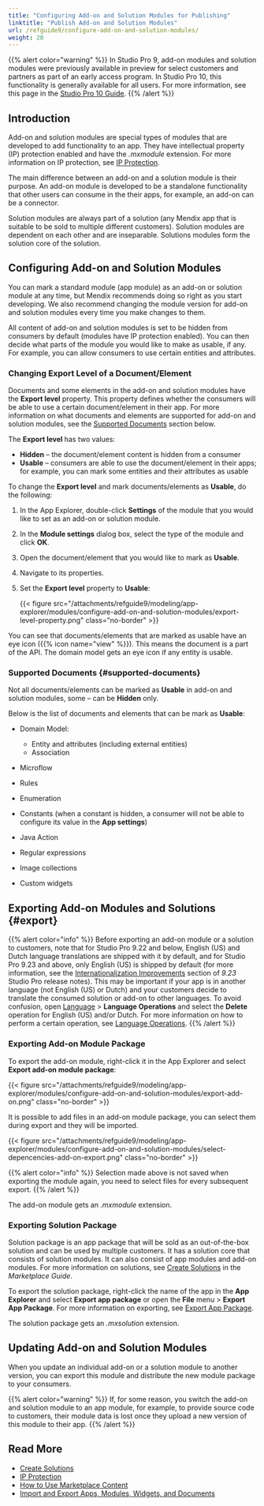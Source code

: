 ```yaml
---
title: "Configuring Add-on and Solution Modules for Publishing"
linktitle: "Publish Add-on and Solution Modules"
url: /refguide9/configure-add-on-and-solution-modules/
weight: 20
---
```


{{% alert color="warning" %}}
In Studio Pro 9, add-on modules and solution modules were previously available in preview for select customers and partners as part of an early access program. In Studio Pro 10, this functionality is generally available for all users. For more information, see this page in the [Studio Pro 10 Guide](/refguide/configure-add-on-and-solution-modules/).
{{% /alert %}}

## Introduction

Add-on and solution modules are special types of modules that are developed to add functionality to an app. They have intellectual property (IP) protection enabled and have the *.mxmodule* extension. For more information on IP protection, see [IP Protection](/appstore/creating-content/sol-ip-protection/). 

The main difference between an add-on and a solution module is their purpose. An add-on module is developed to be a standalone functionality that other users can consume in the their apps, for example, an add-on can be a connector. 

Solution modules are always part of a solution (any Mendix app that is suitable to be sold to multiple different customers). Solution modules are dependent on each other and are inseparable. Solutions modules form the solution core of the solution. 

## Configuring Add-on and Solution Modules

You can mark a standard module (app module) as an add-on or solution module at any time, but Mendix recommends doing so right as you start developing. We also recommend changing the module version for add-on and solution modules every time you make changes to them. 

All content of add-on and solution modules is set to be hidden from consumers by default (modules have IP protection enabled). You can then decide what parts of the module you would like to make as usable, if any. For example, you can allow consumers to use certain entities and attributes. 

### Changing Export Level of a Document/Element

Documents and some elements in the add-on and solution modules have the **Export level** property. This property defines whether the consumers will be able to use a certain document/element in their app. For more information on what documents and elements are supported for add-on and solution modules, see the [Supported Documents](#supported-documents) section below. 

The **Export level** has two values:

* **Hidden** – the document/element content is hidden from a consumer
* **Usable** – consumers are able to use the document/element in their apps; for example, you can mark some entities and their attributes as usable

To change the **Export level** and mark documents/elements as **Usable**, do the following:

1. In the App Explorer, double-click **Settings** of the module that you would like to set as an add-on or solution module. 
2. In the **Module settings** dialog box, select the type of the module and click **OK**.
3. Open the document/element that you would like to mark as **Usable**.
4. Navigate to its properties.
5. Set the **Export level** property to **Usable**:

    {{< figure src="/attachments/refguide9/modeling/app-explorer/modules/configure-add-on-and-solution-modules/export-level-property.png" class="no-border" >}}   

You can see that documents/elements that are marked as usable have an eye icon ({{% icon name="view" %}}). This means the document is a part of the API. The domain model gets an eye icon if any entity is usable. 

### Supported Documents {#supported-documents}

Not all documents/elements can be marked as **Usable** in add-on and solution modules, some – can be **Hidden** only. 

Below is the list of documents and elements that can be mark as **Usable**:

* Domain Model:

    * Entity and attributes (including external entities)
    * Association
* Microflow
* Rules
* Enumeration
* Constants (when a constant is hidden, a consumer will not be able to configure its value in the **App settings**)
* Java Action
* Regular expressions
* Image collections
* Custom widgets

## Exporting Add-on Modules and Solutions {#export}

{{% alert color="info" %}}
Before exporting an add-on module or a solution to customers, note that for Studio Pro 9.22 and below, English (US) and Dutch language translations are shipped with it by default, and for Studio Pro 9.23 and above, only English (US) is shipped by default (for more information, see the [Internationalization Improvements](/releasenotes/studio-pro/9.23/#internationalization-improvements) section of *9.23* Studio Pro release notes). This may be important if your app is in another language (not English (US) or Dutch) and your customers decide to translate the consumed solution or add-on to other languages. To avoid confusion, open [Language](/refguide9/translatable-texts/) > **Language Operations** and select the **Delete** operation for English (US) and/or Dutch. For more information on how to perform a certain operation, see [Language Operations](/refguide9/language-operations/).
{{% /alert %}}

### Exporting Add-on Module Package

To export the add-on module, right-click it in the App Explorer and select **Export add-on module package**: 

{{< figure src="/attachments/refguide9/modeling/app-explorer/modules/configure-add-on-and-solution-modules/export-add-on.png" class="no-border" >}}

It is possible to add files in an add-on module package, you can select them during export and they will be imported. 

{{< figure src="/attachments/refguide9/modeling/app-explorer/modules/configure-add-on-and-solution-modules/select-depencencies-add-on-export.png" class="no-border" >}}

{{% alert color="info" %}}
Selection made above is not saved when exporting the module again, you need to select files for every subsequent export.
{{% /alert %}}

The add-on module gets an *.mxmodule* extension.

### Exporting Solution Package

Solution package is an app package that will be sold as an out-of-the-box solution and can be used by multiple customers. It has a solution core that consists of solution modules. It can also consist of app modules and add-on modules. For more information on solutions, see [Create Solutions](/appstore/creating-content/sol-solutions-guide/) in the *Marketplace Guide*.

To export the solution package, right-click the name of the app in the **App Explorer** and select **Export app package** or open the **File** menu > **Export App Package**. For more information on exporting, see [Export App Package](/refguide9/export-app-package-dialog/).

The solution package gets an *.mxsolution* extension.

## Updating Add-on and Solution Modules

When you update an individual add-on or a solution module to another version, you can export this module and distribute the new module package to your consumers. 

{{% alert color="warning" %}}
If, for some reason, you switch the add-on and solution module to an app module, for example, to provide source code to customers, their module data is lost once they upload a new version of this module to their app.
{{% /alert %}}

## Read More

* [Create Solutions](/appstore/creating-content/sol-solutions-guide/)
* [IP Protection](/appstore/creating-content/sol-ip-protection/)
* [How to Use Marketplace Content](/appstore/use-content/)
* [Import and Export Apps, Modules, Widgets, and Documents](/refguide9/import-and-export/)
